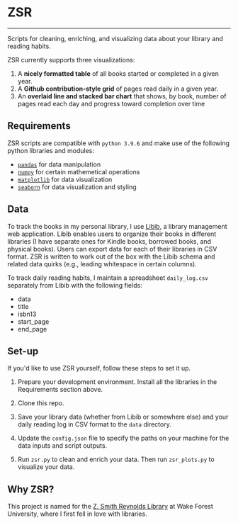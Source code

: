 # ZSR
---

Scripts for cleaning, enriching, and visualizing data about your library and reading habits.

ZSR currently supports three visualizations:
1. A **nicely formatted table** of all books started or completed in a given year.
2. A **Github contribution-style grid** of pages read daily in a given year.
3. An **overlaid line and stacked bar chart** that shows, by book, number of pages read each day and progress toward completion over time

## Requirements

ZSR scripts are compatible with `python 3.9.6` and make use of the following python libraries and modules:

* [`pandas`](https://pandas.pydata.org/) for data manipulation
* [`numpy`](https://numpy.org/) for certain mathemetical operations 
* [`matplotlib`](https://matplotlib.org/) for data visualization
* [`seaborn`](https://seaborn.pydata.org/) for data visualization and styling

## Data

To track the books in my personal library, I use [Libib](https://www.libib.com/), a library management web application. Libib enables users to organize their books in different libraries (I have separate ones for Kindle books, borrowed books, and physical books). Users can export data for each of their libraries in CSV format. ZSR is written to work out of the box with the Libib schema and related data quirks (e.g., leading whitespace in certain columns).

To track daily reading habits, I maintain a spreadsheet `daily_log.csv` separately from Libib with the following fields:
* data
* title
* isbn13
* start_page
* end_page

## Set-up

If you'd like to use ZSR yourself, follow these steps to set it up.

1. Prepare your development environment. Install all the libraries in the Requirements section above.

2. Clone this repo.

3. Save your library data (whether from Libib or somewhere else) and your daily reading log in CSV format to the `data` directory.

4. Update the `config.json` file to specify the paths on your machine for the data inputs and script outputs.

5. Run `zsr.py` to clean and enrich your data. Then run `zsr_plots.py` to visualize your data.

## Why ZSR?

This project is named for the [Z. Smith Reynolds Library](https://zsr.wfu.edu/) at Wake Forest University, where I first fell in love with libraries.

